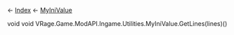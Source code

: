 ← [Index](Api-Index) ← [MyIniValue](VRage.Game.ModAPI.Ingame.Utilities.MyIniValue)

void void VRage.Game.ModAPI.Ingame.Utilities.MyIniValue.GetLines(lines)()